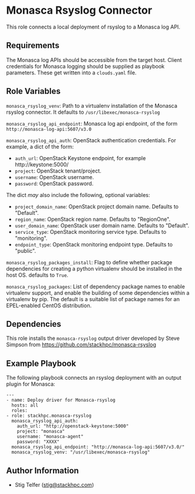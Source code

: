 Monasca Rsyslog Connector
=========================

This role connects a local deployment of rsyslog to a Monasca log API.

Requirements
------------

The Monasca log APIs should be accessible from the target host.  Client
credentials for Monasca logging should be supplied as playbook parameters.
These get written into a `clouds.yaml` file.

Role Variables
--------------

`monasca_rsyslog_venv`: Path to a virtualenv installation of the Monasca rsyslog connector.
It defaults to `/usr/libexec/monasca-rsyslog`

`monasca_rsyslog_api_endpoint`: Monasca log api endpoint,
of the form `http://monasca-log-api:5607/v3.0`

`monasca_rsyslog_api_auth`: OpenStack authentication credentials.  For
example, a dict of the form:
* `auth_url`: OpenStack Keystone endpoint, for example http://keystone:5000/
* `project`: OpenStack tenant/project.
* `username`: OpenStack username.
* `password`: OpenStack password.

The dict *may* also include the following, optional variables:
* `project_domain_name`: OpenStack project domain name. Defaults to "Default".
* `region_name`: OpenStack region name. Defaults to "RegionOne".
* `user_domain_name`: OpenStack user domain name. Defaults to "Default".
* `service_type`: OpenStack monitoring service type. Defaults to "monitoring".
* `endpoint_type`: OpenStack monitoring endpoint type. Defaults to "public".

`monasca_rsyslog_packages_install`: Flag to define whether package dependencies
for creating a python virtualenv should be installed in the host OS.
defaults to `True`.

`monasca_rsyslog_packages`: List of dependency package names to enable virtualenv
support, and enable the building of some dependencies within a virtualenv by pip.
The default is a suitable list of package names for an EPEL-enabled CentOS distribution.

Dependencies
------------

This role installs the `monasca-rsyslog` output driver developed by Steve Simpson from
https://github.com/stackhpc/monasca-rsyslog


Example Playbook
----------------

The following playbook connects an rsyslog deployment with an output plugin for Monasca:

    ---
    - name: Deploy driver for Monasca-rsyslog
      hosts: all
      roles:
	- role: stackhpc.monasca-rsyslog
	  monasca_rsyslog_api_auth:
	    auth_url: "http://openstack-keystone:5000"
	    project: "monasca"
	    username: "monasca-agent"
	    password: "XXXX"
	  monasca_rsyslog_api_endpoint: "http://monasca-log-api:5607/v3.0/"
	  monasca_rsyslog_venv: "/usr/libexec/monasca-rsyslog"

Author Information
------------------

- Stig Telfer (<stig@stackhpc.com>)
